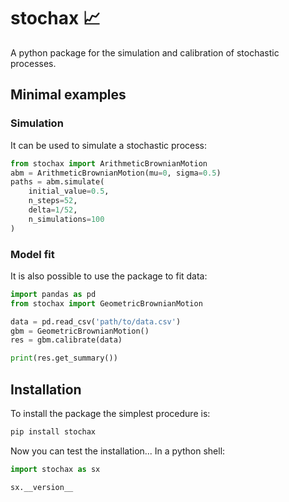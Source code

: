 # stochax 📈

A python package for the simulation and calibration of
stochastic processes.

## Minimal examples

### Simulation

It can be used to simulate a stochastic
process:

```python
from stochax import ArithmeticBrownianMotion
abm = ArithmeticBrownianMotion(mu=0, sigma=0.5)
paths = abm.simulate(
    initial_value=0.5,
    n_steps=52,
    delta=1/52,
    n_simulations=100
)
```

### Model fit

It is also possible to use the package to
fit data:

```python
import pandas as pd
from stochax import GeometricBrownianMotion

data = pd.read_csv('path/to/data.csv')
gbm = GeometricBrownianMotion()
res = gbm.calibrate(data)

print(res.get_summary())
```

## Installation

To install the package the simplest procedure is:
```bash
pip install stochax
```
Now you can test the installation... In a python shell:

```python
import stochax as sx

sx.__version__
```
